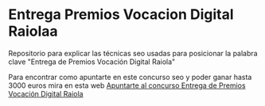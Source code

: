 # Entrega Premios Vocacion Digital Raiolaa
Repositorio para explicar las técnicas seo usadas para posicionar la palabra clave "Entrega de Premios Vocación Digital Raiola"

Para encontrar como apuntarte en este concurso seo y poder ganar hasta 3000 euros mira en esta web <a href="https://fraseschulas.es/">Apuntarte al concurso Entrega de Premios Vocación Digital Raiola</a>
